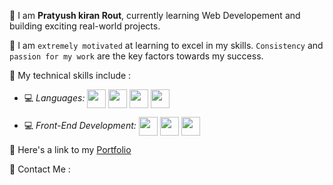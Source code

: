 📌 I am **Pratyush kiran Rout**, currently learning Web Developement and building exciting real-world projects.

📌 I am `extremely motivated` at learning to excel in my skills. `Consistency` and `passion for my work` are the key factors towards my success.

📌 My technical skills include :


 - 💻 *Languages:*  <img align="center" height="30" src="https://img.icons8.com/color/144/000000/javascript.png"/> <img align="center" height="30" src="https://img.icons8.com/ultraviolet/480/000000/html.png"/> <img align="center" height="30" src="https://img.icons8.com/color/48/000000/python.png"/> <img align="center" height="30" src="https://img.icons8.com/color/48/000000/c++.png"/>

 - 💻 *Front-End Development:* <img align="center" height="30" src="https://img.icons8.com/color/144/000000/html-5.png"/> <img align="center" height="30" src="https://img.icons8.com/color/144/000000/css3.png"/> <img align="center" height="30" src="https://img.icons8.com/color/144/000000/javascript.png"/> 

 
 
 

📌 Here's a link to my [Portfolio](#)


📌 Contact Me :

<!-- [<img align="center" height="40" src="https://img.icons8.com/color/48/000000/hot-article.png"/>](https://hashnode.com/@ankitaB) -->
<!-- [<img align="center" height="40" src="https://img.icons8.com/color/144/000000/linkedin.png"/>](https://www.linkedin.com/in/ankita-bagale1108/) -->
<!-- [<img align="center" height="40" src="https://img.icons8.com/fluent/144/000000/twitter.png"/>](https://twitter.com/AnkitaB1108) -->
<!-- [<img align="center" height="40" src="https://img.icons8.com/fluent/144/000000/instagram-new.png"/>](https://www.instagram.com/ankitab1108/) -->
